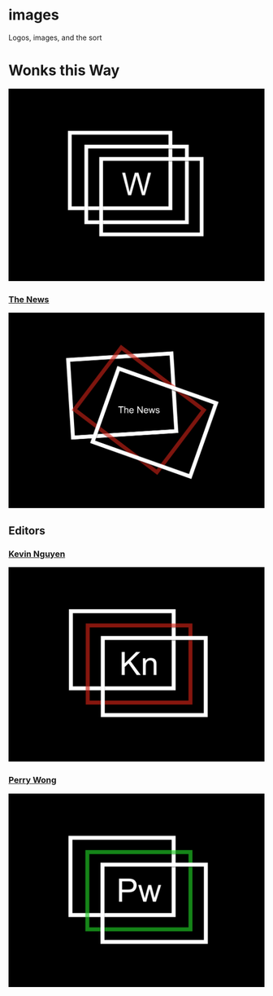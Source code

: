# images
Logos, images, and the sort

# Wonks this Way
![](logo/logo3.png)

### [The News]()
![](the-news/the-news.png)


## Editors

### [Kevin Nguyen]()
![](kevin/kevin.png)


### [Perry Wong]()
![](perry/perry.png)


